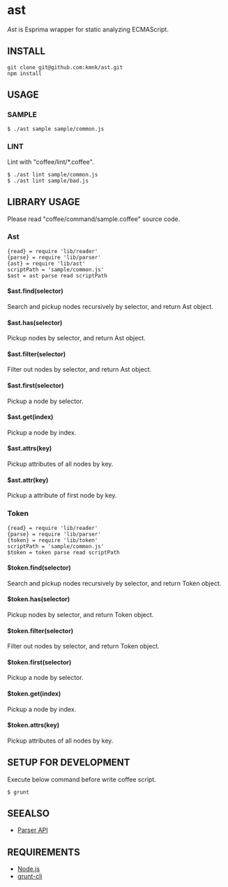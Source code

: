 # ast

*Ast* is Esprima wrapper for static analyzing ECMAScript.


## INSTALL

    git clone git@github.com:kmnk/ast.git
    npm install


## USAGE

### SAMPLE

    $ ./ast sample sample/common.js


### LINT

Lint with "coffee/lint/\*.coffee".

    $ ./ast lint sample/common.js
    $ ./ast lint sample/bad.js


## LIBRARY USAGE

Please read "coffee/command/sample.coffee" source code.

### Ast

    {read} = require 'lib/reader'
    {parse} = require 'lib/parser'
    {ast} = require 'lib/ast'
    scriptPath = 'sample/common.js'
    $ast = ast parse read scriptPath

#### $ast.find(selector)

Search and pickup nodes recursively by selector, and return Ast object.


#### $ast.has(selector)

Pickup nodes by selector, and return Ast object.


#### $ast.filter(selector)

Filter out nodes by selector, and return Ast object.


#### $ast.first(selector)

Pickup a node by selector.


#### $ast.get(index)

Pickup a node by index.


#### $ast.attrs(key)

Pickup attributes of all nodes by key.


#### $ast.attr(key)

Pickup a attribute of first node by key.


### Token

    {read} = require 'lib/reader'
    {parse} = require 'lib/parser'
    {token} = require 'lib/token'
    scriptPath = 'sample/common.js'
    $token = token parse read scriptPath

#### $token.find(selector)

Search and pickup nodes recursively by selector, and return Token object.


#### $token.has(selector)

Pickup nodes by selector, and return Token object.


#### $token.filter(selector)

Filter out nodes by selector, and return Token object.


#### $token.first(selector)

Pickup a node by selector.


#### $token.get(index)

Pickup a node by index.


#### $token.attrs(key)

Pickup attributes of all nodes by key.


## SETUP FOR DEVELOPMENT

Execute below command before write coffee script.

    $ grunt


## SEEALSO

* [Parser API][parserapi]


## REQUIREMENTS

* [Node.js][node]
* [grunt-cli][gruntcli]


[node]: http://nodejs.org/ "Node.js"
[gruntcli]: https://github.com/gruntjs/grunt-cli "grunt-cli"
[parserapi]: https://developer.mozilla.org/en-US/docs/SpiderMonkey/Parser_API "Parser API"
